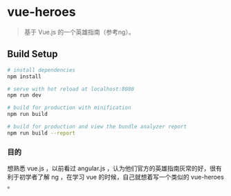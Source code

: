# vue-heroes

> 基于 Vue.js 的一个英雄指南（参考ng）。 

## Build Setup

``` bash
# install dependencies
npm install

# serve with hot reload at localhost:8080
npm run dev

# build for production with minification
npm run build

# build for production and view the bundle analyzer report
npm run build --report
```
### 目的
想熟悉 vue.js ，以前看过 angular.js ，认为他们官方的英雄指南灰常的好，很有利于初学者了解 ng ，在学习 vue 的时候，自己就想着写一个类似的 vue-heroes 。